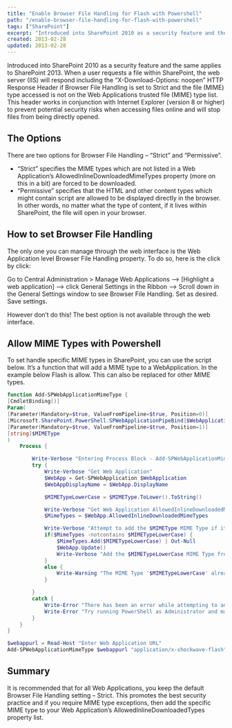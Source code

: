 ```yaml
---
title: "Enable Browser File Handling for Flash with Powershell"
path: "/enable-browser-file-handling-for-flash-with-powershell"
tags: ["SharePoint"]
excerpt: "Introduced into SharePoint 2010 as a security feature and the same applies to SharePoint 2013. When a user requests a file within SharePoint, the web server (IIS) will respond including the “X-Download-Options: noopen” HTTP Response Header if Browser File Handling is set to Strict and the file (MIME) type accessed is not on the Web Applications trusted file (MIME) type list. This header works in conjunction with Internet Explorer (version 8 or higher) to prevent potential security risks when accessing files online and will stop files from being directly opened."
created: 2013-02-28
updated: 2013-02-28
---
```



Introduced into SharePoint 2010 as a security feature and the same applies to SharePoint 2013. When a user requests a file within SharePoint, the web server (IIS) will respond including the “X-Download-Options: noopen” HTTP Response Header if Browser File Handling is set to Strict and the file (MIME) type accessed is not on the Web Applications trusted file (MIME) type list. This header works in conjunction with Internet Explorer (version 8 or higher) to prevent potential security risks when accessing files online and will stop files from being directly opened.

## The Options

There are two options for Browser File Handling – “Strict” and “Permissive”.

* “Strict” specifies the MIME types which are not listed in a Web Application’s AllowedInlineDownloadedMimeTypes property (more on this in a bit) are forced to be downloaded.
* “Permissive” specifies that the HTML and other content types which might contain script are allowed to be displayed directly in the browser. In other words, no matter what the type of content, if it lives within SharePoint, the file will open in your browser.

## How to set Browser File Handling

The only one you can manage through the web interface is the Web Application level Browser File Handling property. To do so, here is the click by click:

Go to Central Administration > Manage Web Applications –> [Highlight a web application] –> click General Settings in the Ribbon –> Scroll down in the General Settings window to see Browser File Handling. Set as desired. Save settings.

However don’t do this! The best option is not available through the web interface.

## Allow MIME Types with Powershell

To set handle specific MIME types in SharePoint, you can use the script below. It’s a function that will add a MIME type to a WebApplication. In the example below Flash is allow. This can also be replaced for other MIME types.

```powershell
function Add-SPWebApplicationMimeType {
[CmdletBinding()]
Param(
[Parameter(Mandatory=$true, ValueFromPipeline=$true, Position=0)]
[Microsoft.SharePoint.PowerShell.SPWebApplicationPipeBind]$WebApplication,
[Parameter(Mandatory=$true, ValueFromPipeline=$true, Position=1)]
[string]$MIMEType
)
    Process {

        Write-Verbose "Entering Process Block - Add-SPWebApplicationMimeType"
        try {
            Write-Verbose "Get Web Application"
            $WebApp = Get-SPWebApplication $WebApplication
            $WebAppDisplayName = $WebApp.DisplayName

            $MIMETypeLowerCase = $MIMEType.ToLower().ToString()

            Write-Verbose "Get Web Application AllowedInlineDownloadedMimeTypes"
            $MimeTypes = $WebApp.AllowedInlineDownloadedMimeTypes

            Write-Verbose "Attempt to add the $MIMEType MIME Type if it exists in the AllowedInlineDownloadedMimeTypes collection"
            if($MimeTypes -notcontains $MIMETypeLowerCase) {
                $MimeTypes.Add($MIMETypeLowerCase) | Out-Null
                $WebApp.Update()
                Write-Verbose "Add the $MIMETypeLowerCase MIME Type from the AllowedInlineDownloadedMimeTypes collection"
            }
            else {
                Write-Warning "The MIME Type '$MIMETypeLowerCase' already exists in the '$WebAppDisplayName' Web Application. No Add action taken."
            }

        }
        catch {
            Write-Error "There has been an error while attempting to add the specified MIME Type from the AllowedInlineDownloadedMimeTypes collection of the specified Web Application."
            Write-Error "Try running PowerShell as Administrator and make sure you have proper PSShellAdmin permissions to the underlying SPContentDatabase for the specified Web Application"
        }
    }
}

$webappurl = Read-Host "Enter Web Application URL"
Add-SPWebApplicationMimeType $webappurl "application/x-shockwave-flash"
```

## Summary

It is recommended that for all Web Applications, you keep the default Browser File Handling setting – Strict. This promotes the best security practice and if you require MIME type exceptions, then add the specific MIME type to your Web Application’s AllowedInlineDownloadedTypes property list.

